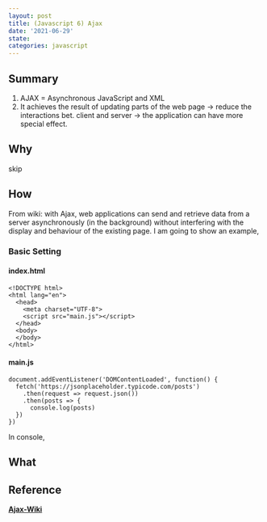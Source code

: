 ```yaml
---
layout: post
title: (Javascript 6) Ajax
date: '2021-06-29'
state:
categories: javascript
---
```

## Summary
1. AJAX = Asynchronous JavaScript and XML
2. It achieves the result of updating parts of the web page -> reduce the interactions bet. client and server -> the application can have more special effect.

## Why
skip

## How
From wiki: with Ajax, web applications can send and retrieve data from a server asynchronously (in the background) without interfering with the display and behaviour of the existing page. I am going to show an example,
### Basic Setting
#### index.html
```
<!DOCTYPE html>
<html lang="en">
  <head>
    <meta charset="UTF-8">
    <script src="main.js"></script>
  </head>
  <body>
  </body>
</html>
```
#### main.js
```
document.addEventListener('DOMContentLoaded', function() {
  fetch('https://jsonplaceholder.typicode.com/posts')
    .then(request => request.json())
    .then(posts => {
      console.log(posts)
  })
})
```
In console, 


## What

## Reference
[**Ajax-Wiki**](https://en.wikipedia.org/wiki/Ajax_(programming))
